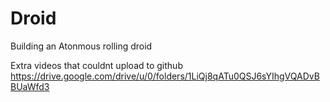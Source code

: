 # Droid
Building an Atonmous rolling droid

Extra videos that couldnt upload to github
[https://drive.google.com/drive/u/0/folders/1LiQj8qATu0QSJ6sYIhgVQADvBBUaWfd3
](https://drive.google.com/drive/folders/1LiQj8qATu0QSJ6sYIhgVQADvBBUaWfd3?usp=sharing)
